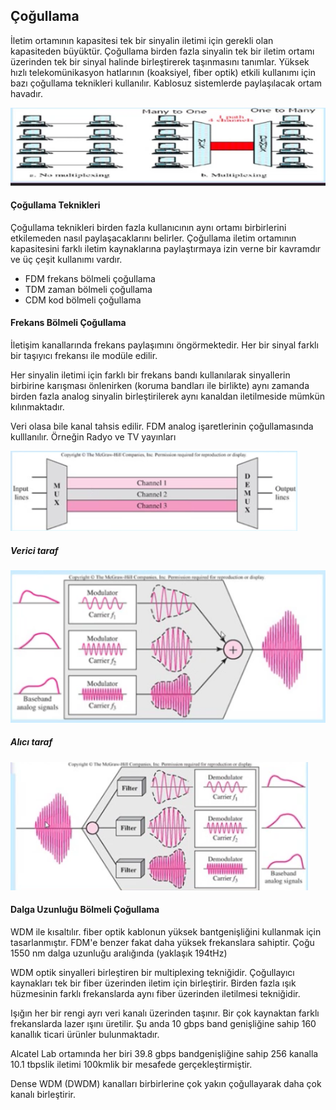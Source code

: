 Çoğullama
------

İletim ortamının kapasitesi tek bir sinyalin iletimi için gerekli olan kapasiteden büyüktür. Çoğullama birden fazla sinyalin tek bir iletim ortamı üzerinden tek bir sinyal halinde birleştirerek taşınmasını tanımlar. Yüksek hızlı telekomünikasyon hatlarının (koaksiyel, fiber optik) etkili kullanımı için bazı çoğullama teknikleri kullanılır. Kablosuz sistemlerde paylaşılacak ortam havadır.

![](cogullama.png)

#### Çoğullama Teknikleri
Çoğullama teknikleri birden fazla kullanıcının aynı ortamı birbirlerini etkilemeden nasıl paylaşacaklarını belirler. Çoğullama iletim ortamının kapasitesini farklı iletim kaynaklarına paylaştırmaya izin verne bir kavramdır ve üç çeşit kullanımı vardır.

* FDM frekans bölmeli çoğullama
* TDM zaman bölmeli çoğullama
* CDM kod bölmeli çoğullama

#### Frekans Bölmeli Çoğullama
İletişim kanallarında frekans paylaşımını öngörmektedir. Her  bir sinyal farklı bir taşıyıcı frekansı ile modüle edilir. 

Her sinyalin iletimi için farklı bir frekans bandı kullanılarak sinyallerin birbirine karışması önlenirken (koruma bandları ile birlikte) aynı zamanda birden fazla analog sinyalin birleştirilerek aynı kanaldan iletilmeside mümkün kılınmaktadır.

Veri olasa bile kanal tahsis edilir. FDM analog işaretlerinin çoğullamasında kulllanılır. Örneğin Radyo ve TV yayınları 

![](fdm.png)

##### Verici taraf
![](fdm2.png)

##### Alıcı taraf
![](fdm3.png)

#### Dalga Uzunluğu Bölmeli Çoğullama
WDM ile kısaltılır. fiber optik kablonun yüksek bantgenişliğini kullanmak için tasarlanmıştır. FDM'e benzer fakat daha yüksek frekanslara sahiptir. Çoğu 1550 nm dalga uzunluğu aralığında (yaklaşık 194tHz)

WDM optik sinyalleri birleştiren bir multiplexing tekniğidir. Çoğullayıcı kaynakları tek bir fiber üzerinden iletim için birleştirir. Birden fazla ışık hüzmesinin farklı frekanslarda aynı fiber üzerinden iletilmesi tekniğidir. 

Işığın her bir rengi ayrı veri kanalı üzerinden taşınır. Bir çok kaynaktan farklı frekanslarda lazer ışını üretilir. Şu anda 10 gbps band genişliğine sahip 160 kanallık ticari ürünler bulunmaktadır.

Alcatel Lab ortamında her biri 39.8 gbps bandgenişliğine sahip 256 kanalla 10.1 tbpslik iletimi 100kmlik bir mesafede gerçekleştirmiştir.

Dense WDM (DWDM) kanalları birbirlerine çok yakın çoğullayarak daha çok kanalı birleştirir.

